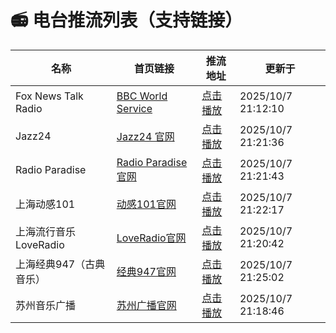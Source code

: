 # 📻 电台推流列表（支持链接）

| 名称                  | 首页链接                                                                        | 推流地址                                                           | 更新于                |
| ------------------- | --------------------------------------------------------------------------- | -------------------------------------------------------------- | ------------------ |
| Fox News Talk Radio | [BBC World Service](http://stream.live.vc.bbcmedia.co.uk/bbc_world_service) | [点击播放](http://stream.live.vc.bbcmedia.co.uk/bbc_world_service) | 2025/10/7 21:12:10 |
| Jazz24              | [Jazz24 官网](https://www.jazz24.org)                                         | [点击播放](http://live.wostreaming.net/direct/ppm-jazz24mp3-ibc1)  | 2025/10/7 21:21:36 |
| Radio Paradise      | [Radio Paradise 官网](https://radioparadise.com)                              | [点击播放](http://stream.radioparadise.com/mp3-192)                | 2025/10/7 21:21:43 |
| 上海动感101             | [动感101官网](https://www.loveshanghai.com)                                     | [点击播放](http://lhttp.qingting.fm/live/274/64k.mp3)              | 2025/10/7 21:22:17 |
| 上海流行音乐 LoveRadio    | [LoveRadio官网](https://www.loveshanghai.com)                                 | [点击播放](http://lhttp.qingting.fm/live/273/64k.mp3)              | 2025/10/7 21:20:42 |
| 上海经典947（古典音乐）       | [经典947官网](https://www.loveshanghai.com)                                     | [点击播放](http://lhttp.qingting.fm/live/267/64k.mp3)              | 2025/10/7 21:25:02 |
| 苏州音乐广播              | [苏州广播官网](https://www.qingting.fm/radios/2803)                               | [点击播放](http://lhttp.qingting.fm/live/2803/64k.mp3)             | 2025/10/7 21:18:46 |
